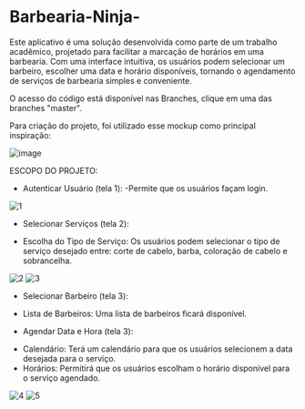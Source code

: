 # Barbearia-Ninja-
Este aplicativo é uma solução desenvolvida como parte de um trabalho acadêmico, projetado para facilitar a marcação de horários em uma barbearia. Com uma interface intuitiva, os usuários podem selecionar um barbeiro, escolher uma data e horário disponíveis, tornando o agendamento de serviços de barbearia simples e conveniente.

O acesso do código está disponível nas Branches, clique em uma das branches "master".


Para criação do projeto, foi utilizado esse mockup como principal inspiração:

![image](https://github.com/GustavoPrad/Barbearia-Ninja-/assets/141376299/911cdf7c-39f5-4584-a0ca-00791e323c75)

ESCOPO DO PROJETO:
* Autenticar Usuário (tela 1):
-Permite que os usuários façam login.

![1](https://github.com/GustavoPrad/Barbearia-Ninja-/assets/141376299/92538a58-aec1-43cc-b307-8ce1d06ea3e5)


* Selecionar Serviços (tela 2):
- Escolha do Tipo de Serviço: Os usuários podem selecionar o tipo de serviço desejado entre: corte de cabelo, barba, coloração de cabelo e sobrancelha.

![2](https://github.com/GustavoPrad/Barbearia-Ninja-/assets/141376299/38726158-686e-4689-a1e8-4af17abad012)
![3](https://github.com/GustavoPrad/Barbearia-Ninja-/assets/141376299/1fc7d57f-815a-437f-8d1c-d910f568d485)


 
* Selecionar Barbeiro (tela 3):
- Lista de Barbeiros: Uma lista de barbeiros ficará disponível.
 
* Agendar Data e Hora (tela 3):
- Calendário: Terá um calendário para que os usuários selecionem a data desejada para o serviço.
- Horários: Permitirá que os usuários escolham o horário disponível para o serviço agendado.

![4](https://github.com/GustavoPrad/Barbearia-Ninja-/assets/141376299/521df52c-78d0-4be4-80f9-a5ec29c0456f) ![5](https://github.com/GustavoPrad/Barbearia-Ninja-/assets/141376299/3181731c-d1da-4084-bc4c-8ee25e31db1a)


